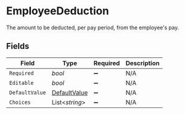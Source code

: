 # EmployeeDeduction

The amount to be deducted, per pay period, from the employee's pay.


## Fields

| Field                                                   | Type                                                    | Required                                                | Description                                             |
| ------------------------------------------------------- | ------------------------------------------------------- | ------------------------------------------------------- | ------------------------------------------------------- |
| `Required`                                              | *bool*                                                  | :heavy_minus_sign:                                      | N/A                                                     |
| `Editable`                                              | *bool*                                                  | :heavy_minus_sign:                                      | N/A                                                     |
| `DefaultValue`                                          | [DefaultValue](../../Models/Components/DefaultValue.md) | :heavy_minus_sign:                                      | N/A                                                     |
| `Choices`                                               | List<*string*>                                          | :heavy_minus_sign:                                      | N/A                                                     |